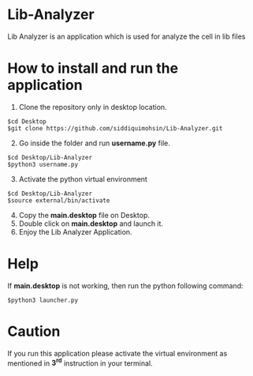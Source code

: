 # Lib-Analyzer
Lib Analyzer is an application which is used for analyze the cell in lib files

# How to install and run the application
1. Clone the repository only in desktop location.
```
$cd Desktop
$git clone https://github.com/siddiquimohsin/Lib-Analyzer.git
```
2.  Go inside the folder and run **username.py** file.
```
$cd Desktop/Lib-Analyzer
$python3 username.py
```
3. Activate the python virtual environment
```
$cd Desktop/Lib-Analyzer
$source external/bin/activate
```
4. Copy the **main.desktop** file on Desktop.
5. Double click on **main.desktop** and launch it.
6. Enjoy the Lib Analyzer Application.

# Help
If **main.desktop** is not working, then run the python following command:
```
$python3 launcher.py
```
# Caution
If you run this application please activate the virtual environment as mentioned in  **3<sup>rd</sup>** instruction in your terminal.

